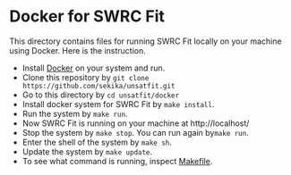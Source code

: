 # Docker for SWRC Fit

This directory contains files for running SWRC Fit locally on your machine using Docker. Here is the instruction.

- Install [Docker](https://www.docker.com/) on your system and run.
- Clone this repository by `git clone https://github.com/sekika/unsatfit.git`
- Go to this directory by `cd unsatfit/docker`
- Install docker system for SWRC Fit by `make install`.
- Run the system by `make run`.
- Now SWRC Fit is running on your machine at http://localhost/
- Stop the system by `make stop`. You can run again by`make run`.
- Enter the shell of the system by `make sh`.
- Update the system by `make update`.
- To see what command is running, inspect [Makefile](Makefile).
